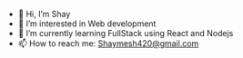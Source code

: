 - 👋 Hi, I’m Shay
- 👀 I’m interested in Web development
- 🌱 I’m currently learning FullStack using React and Nodejs
- 📫 How to reach me: Shaymesh420@gmail.com

<!---
Bungling420/Bungling420 is a ✨ special ✨ repository because its `README.md` (this file) appears on your GitHub profile.
You can click the Preview link to take a look at your changes.
--->
